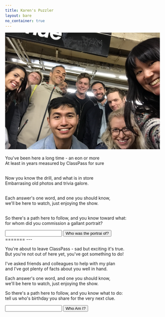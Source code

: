 ```yaml
---
title: Karen's Puzzler
layout: bare
no_container: true
---
```


<div class="img-splash">
    <div class="img-container">
        <img src="selfie.jpg" />
    </div>
</div>

<div class="container">
<br>
You've been here a long time - an eon or more<br>
At least in years measured by ClassPass for sure<br><br>

Now you know the drill, and what is in store<br>
Embarrasing old photos and trivia galore.<br><br>

Each answer's one word, and one you should know,<br>
we'll be here to watch, just enjoying the show.<br><br>

So there's a path here to follow, and you know toward what:<br>
for whom did you commission a gallant portrait?<br>

<input id="guess" name="guess" />
<input type="button" value="Who was the portrai of?" onclick="window.open('/puzzle/karen/' + document.getElementById('guess').value)" />
</div>
=======
---

You're about to leave ClassPass - sad but exciting it's true.<br>
But you're not out of here yet, you've got something to do!

I've asked friends and colleagues to help with my plan<br>
and I've got plenty of facts about you well in hand.

Each answer's one word, and one you should know,<br>
we'll be here to watch, just enjoying the show.

So there's a path here to follow, and you know what to do:<br>
tell us who's birthday you share for the very next clue.

<input id="guess" name="guess" />
<input type="button" value="Who Am I?" onclick="window.open('/puzzle/karen/' + document.getElementById('guess').value)" />
